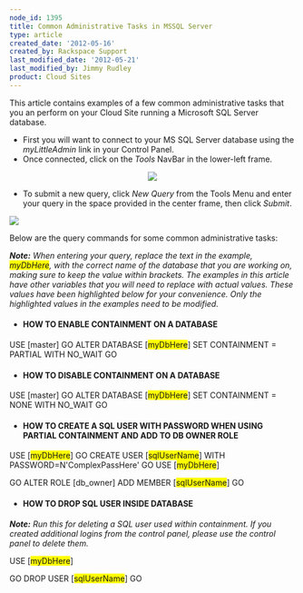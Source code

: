 ```yaml
---
node_id: 1395
title: Common Administrative Tasks in MSSQL Server
type: article
created_date: '2012-05-16'
created_by: Rackspace Support
last_modified_date: '2012-05-21'
last_modified_by: Jimmy Rudley
product: Cloud Sites
---
```


This article contains examples of a few common administrative tasks that
you an perform on your Cloud Site running a Microsoft SQL Server
database.

-   First you will want to connect to your MS SQL Server database using
    the *myLittleAdmin* link in your Control Panel.
-   Once connected, click on the *Tools* NavBar in the lower-left frame.

<div style="text-align: center; ">

![](http://c15030753.r53.cf2.rackcdn.com/1_Tools.png)

</div>

<div style="text-align: center; ">



</div>

-   To submit a new query, click *New Query* from the Tools Menu and
    enter your query in the space provided in the center frame, then
    click *Submit*.



![](http://c15030753.r53.cf2.rackcdn.com/2_NewQuery.png)

Below are the query commands for some common administrative tasks:

***Note:** When entering your query, replace the text in the
example, <span
style="background-color: rgb(255, 255, 0); ">myDbHere</span>, with the
correct name of the database that you are working on, making sure to
keep the value within brackets. The examples in this article have other
variables that you will need to replace with actual values.  These
values have been highlighted below for your convenience.  Only the
highlighted values in the examples need to be modified.*



-   #### HOW TO ENABLE CONTAINMENT ON A DATABASE

USE \[master\]
GO
ALTER DATABASE \[<span
style="background-color:#ffff00;">myDbHere</span>\] SET CONTAINMENT =
PARTIAL WITH NO\_WAIT
GO

####

####

-   #### HOW TO DISABLE CONTAINMENT ON A DATABASE

USE \[master\]
GO
ALTER DATABASE \[<span
style="background-color:#ffff00;">myDbHere</span>\] SET CONTAINMENT =
NONE WITH NO\_WAIT
GO


-   #### HOW TO CREATE A SQL USER WITH PASSWORD WHEN USING PARTIAL CONTAINMENT AND ADD TO DB OWNER ROLE

USE \[<span style="background-color:#ffff00;">myDbHere</span>\]
GO
CREATE USER \[<span
style="background-color:#ffff00;">sqlUserName</span>\] WITH
PASSWORD=N'ComplexPassHere'
GO
USE \[<span style="background-color:#ffff00;">myDbHere</span>\]

GO
ALTER ROLE \[db\_owner\] ADD MEMBER \[<span
style="background-color:#ffff00;">sqlUserName</span>\]
GO

####

-   #### HOW TO DROP SQL USER INSIDE DATABASE

***Note:** Run this for deleting a SQL user used within containment. If
you created additional logins from the control panel, please use the
control panel to delete them.*

USE \[<span style="background-color:#ffff00;">myDbHere</span>\]

GO
DROP USER \[<span
style="background-color:#ffff00;">sqlUserName</span>\]
GO

